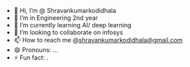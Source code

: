 - 👋 Hi, I’m @ Shravankumarkodidhala
- 👀 I’m in Engineering 2nd year
- 🌱 I’m currently learning AI/ deep learning
- 💞️ I’m looking to collaborate on infosys
- 📫 How to reach me @shravankumarkodidhala@gmail.com
- 😄 Pronouns: ...
- ⚡ Fun fact: .

<!---
shravankumarkodidhala/shravankumarkodidhala is a ✨ special ✨ repository because its `README.md` (this file) appears on your GitHub profile.
You can click the Preview link to take a look at your changes.
--->
